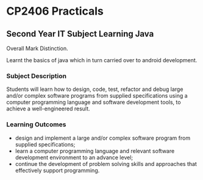 # CP2406 Practicals
## Second Year IT Subject Learning Java
Overall Mark Distinction.

Learnt the basics of java which in turn carried over to android development.

### Subject Description
Students will learn how to design, code, test, refactor and debug large and/or complex software programs from supplied specifications using a computer programming language and software development tools, to achieve a well-engineered result.

### Learning Outcomes
* design and implement a large and/or complex software program from supplied specifications;
* learn a computer programming language and relevant software development environment to an advance level;
* continue the development of problem solving skills and approaches that effectively support programming.

